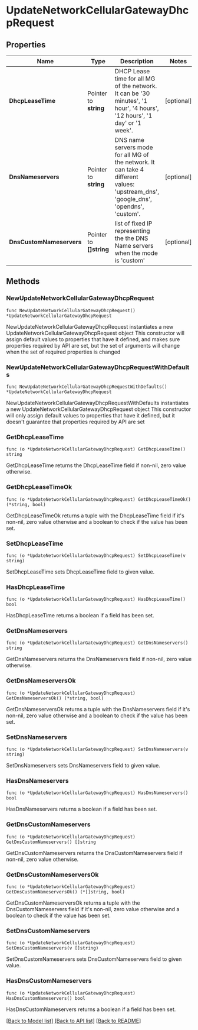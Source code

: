 # UpdateNetworkCellularGatewayDhcpRequest

## Properties

Name | Type | Description | Notes
------------ | ------------- | ------------- | -------------
**DhcpLeaseTime** | Pointer to **string** | DHCP Lease time for all MG of the network. It can be &#39;30 minutes&#39;, &#39;1 hour&#39;, &#39;4 hours&#39;, &#39;12 hours&#39;, &#39;1 day&#39; or &#39;1 week&#39;. | [optional] 
**DnsNameservers** | Pointer to **string** | DNS name servers mode for all MG of the network. It can take 4 different values: &#39;upstream_dns&#39;, &#39;google_dns&#39;, &#39;opendns&#39;, &#39;custom&#39;. | [optional] 
**DnsCustomNameservers** | Pointer to **[]string** | list of fixed IP representing the the DNS Name servers when the mode is &#39;custom&#39; | [optional] 

## Methods

### NewUpdateNetworkCellularGatewayDhcpRequest

`func NewUpdateNetworkCellularGatewayDhcpRequest() *UpdateNetworkCellularGatewayDhcpRequest`

NewUpdateNetworkCellularGatewayDhcpRequest instantiates a new UpdateNetworkCellularGatewayDhcpRequest object
This constructor will assign default values to properties that have it defined,
and makes sure properties required by API are set, but the set of arguments
will change when the set of required properties is changed

### NewUpdateNetworkCellularGatewayDhcpRequestWithDefaults

`func NewUpdateNetworkCellularGatewayDhcpRequestWithDefaults() *UpdateNetworkCellularGatewayDhcpRequest`

NewUpdateNetworkCellularGatewayDhcpRequestWithDefaults instantiates a new UpdateNetworkCellularGatewayDhcpRequest object
This constructor will only assign default values to properties that have it defined,
but it doesn't guarantee that properties required by API are set

### GetDhcpLeaseTime

`func (o *UpdateNetworkCellularGatewayDhcpRequest) GetDhcpLeaseTime() string`

GetDhcpLeaseTime returns the DhcpLeaseTime field if non-nil, zero value otherwise.

### GetDhcpLeaseTimeOk

`func (o *UpdateNetworkCellularGatewayDhcpRequest) GetDhcpLeaseTimeOk() (*string, bool)`

GetDhcpLeaseTimeOk returns a tuple with the DhcpLeaseTime field if it's non-nil, zero value otherwise
and a boolean to check if the value has been set.

### SetDhcpLeaseTime

`func (o *UpdateNetworkCellularGatewayDhcpRequest) SetDhcpLeaseTime(v string)`

SetDhcpLeaseTime sets DhcpLeaseTime field to given value.

### HasDhcpLeaseTime

`func (o *UpdateNetworkCellularGatewayDhcpRequest) HasDhcpLeaseTime() bool`

HasDhcpLeaseTime returns a boolean if a field has been set.

### GetDnsNameservers

`func (o *UpdateNetworkCellularGatewayDhcpRequest) GetDnsNameservers() string`

GetDnsNameservers returns the DnsNameservers field if non-nil, zero value otherwise.

### GetDnsNameserversOk

`func (o *UpdateNetworkCellularGatewayDhcpRequest) GetDnsNameserversOk() (*string, bool)`

GetDnsNameserversOk returns a tuple with the DnsNameservers field if it's non-nil, zero value otherwise
and a boolean to check if the value has been set.

### SetDnsNameservers

`func (o *UpdateNetworkCellularGatewayDhcpRequest) SetDnsNameservers(v string)`

SetDnsNameservers sets DnsNameservers field to given value.

### HasDnsNameservers

`func (o *UpdateNetworkCellularGatewayDhcpRequest) HasDnsNameservers() bool`

HasDnsNameservers returns a boolean if a field has been set.

### GetDnsCustomNameservers

`func (o *UpdateNetworkCellularGatewayDhcpRequest) GetDnsCustomNameservers() []string`

GetDnsCustomNameservers returns the DnsCustomNameservers field if non-nil, zero value otherwise.

### GetDnsCustomNameserversOk

`func (o *UpdateNetworkCellularGatewayDhcpRequest) GetDnsCustomNameserversOk() (*[]string, bool)`

GetDnsCustomNameserversOk returns a tuple with the DnsCustomNameservers field if it's non-nil, zero value otherwise
and a boolean to check if the value has been set.

### SetDnsCustomNameservers

`func (o *UpdateNetworkCellularGatewayDhcpRequest) SetDnsCustomNameservers(v []string)`

SetDnsCustomNameservers sets DnsCustomNameservers field to given value.

### HasDnsCustomNameservers

`func (o *UpdateNetworkCellularGatewayDhcpRequest) HasDnsCustomNameservers() bool`

HasDnsCustomNameservers returns a boolean if a field has been set.


[[Back to Model list]](../README.md#documentation-for-models) [[Back to API list]](../README.md#documentation-for-api-endpoints) [[Back to README]](../README.md)


